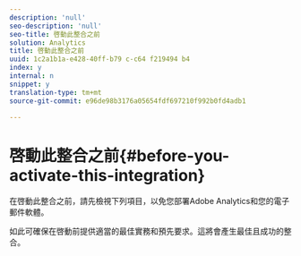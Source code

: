 ```yaml
---
description: 'null'
seo-description: 'null'
seo-title: 啓動此整合之前
solution: Analytics
title: 啓動此整合之前
uuid: 1c2a1b1a-e428-40ff-b79 c-c64 f219494 b4
index: y
internal: n
snippet: y
translation-type: tm+mt
source-git-commit: e96de98b3176a05654fdf697210f992b0fd4adb1

---
```



# 啓動此整合之前{#before-you-activate-this-integration}

在啓動此整合之前，請先檢視下列項目，以免您部署Adobe Analytics和您的電子郵件軟體。

如此可確保在啓動前提供適當的最佳實務和預先要求。這將會產生最佳且成功的整合。
